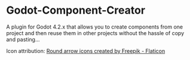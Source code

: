 # Godot-Component-Creator
A plugin for Godot 4.2.x that allows you to create components from one project and then reuse them in other projects without the hassle of copy and pasting...

Icon attribution: <a href="[https://www.flaticon.com/free-icons/round-arrow](https://www.flaticon.com/free-icon/rotation_2161786?term=rounded+arrows&page=1&position=52&origin=search&related_id=2161786)" title="round arrow icons">Round arrow icons created by Freepik - Flaticon</a>
